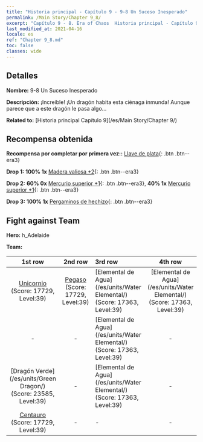 ```yaml
---
title: "Historia principal - Capítulo 9 - 9-8 Un Suceso Inesperado"
permalink: /Main Story/Chapter 9_8/
excerpt: "Capítulo 9 - 8. Era of Chaos  Historia principal - Capítulo 9_8. 9-8 Un Suceso Inesperado"
last_modified_at: 2021-04-16
locale: es
ref: "Chapter 9_8.md"
toc: false
classes: wide
---
```


## Detalles

 **Nombre:** 9-8 Un Suceso Inesperado

 **Descripción:** ¡Increíble! ¡Un dragón habita esta ciénaga inmunda! Aunque parece que a este dragón le pasa algo...

 **Related to:** [Historia principal Capítulo 9](/es/Main Story/Chapter 9/)

## Recompensa obtenida

 **Recompensa por completar por primera vez::** [Llave de plata](/es/Items/con_693/){: .btn .btn--era3}

 **Drop 1:** **100% 1x** [Madera valiosa +2](/es/Items/mat_27/){: .btn .btn--era3}

 **Drop 2:** **60% 0x** [Mercurio superior +1](/es/Items/mat_21/){: .btn .btn--era3}, **40% 1x** [Mercurio superior +1](/es/Items/mat_21/){: .btn .btn--era3}

 **Drop 3:** **100% 1x** [Pergaminos de hechizo](/es/Items/con_694/){: .btn .btn--era3}


## Fight against Team
 **Hero:** h_Adelaide

 **Team:**


  | 1st row | 2nd row | 3rd row | 4th row |
  |:----:|:----:|:----|:----:|
  | [Unicornio](/es/units/Unicorn/) (Score: 17729, Level:39)  | [Pegaso](/es/units/Pegasus/) (Score: 17729, Level:39)  | [Elemental de Agua](/es/units/Water Elemental/) (Score: 17363, Level:39)  | [Elemental de Agua](/es/units/Water Elemental/) (Score: 17363, Level:39)  |
  | - | - | [Elemental de Agua](/es/units/Water Elemental/) (Score: 17363, Level:39)  | - |
  | [Dragón Verde](/es/units/Green Dragon/) (Score: 23585, Level:39)  | - | [Elemental de Agua](/es/units/Water Elemental/) (Score: 17363, Level:39)  | - |
  | [Centauro](/es/units/Centaur/) (Score: 17729, Level:39)  | - | - | - |


